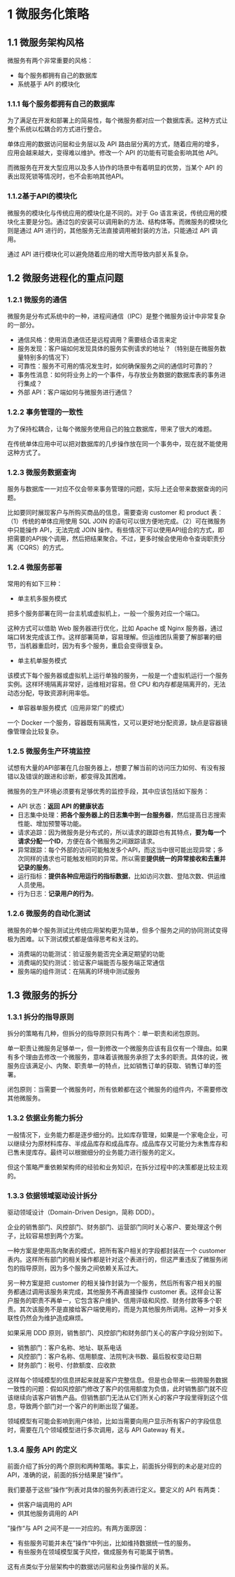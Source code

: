 # 1 微服务化策略

## 1.1 微服务架构风格

微服务有两个非常重要的风格：
- 每个服务都拥有自己的数据库
- 系统基于 API 的模块化

### 1.1.1 每个服务都拥有自己的数据库

为了满足在开发和部署上的简易性，每个微服务都对应一个数据库表。这种方式让整个系统以松耦合的方式进行整合。

单体应用的数据访问层和业务层以及 API 路由层分离的方式，随着应用的增多，应用会越来越大，变得难以维护。修改一个 API 的功能有可能会影响其他 API。

而微服务在开发大型应用以及多人协作的场景中有着明显的优势，当某个 API 的表出现死锁等情况时，也不会影响其他API。

### 1.1.2基于API的模块化

微服务的模块化与传统应用的模块化是不同的。对于 Go 语言来说，传统应用的模块化主要是分包。通过包的安装可以调用新的方法、结构体等。而微服务的模块化则是通过 API 进行的，其他服务无法直接调用被封装的方法，只能通过 API 调用。

通过 API 进行模块化可以避免随着应用的增大而导致内部关系复杂。

## 1.2 微服务进程化的重点问题

### 1.2.1 微服务的通信

微服务是分布式系统中的一种，进程间通信（IPC）是整个微服务设计中非常复杂的一部分。
- 通信风格：使用消息通信还是远程调用？需要结合语言来定
- 服务发现：客户端如何发现具体的服务实例请求的地址？（特别是在微服务数量特别多的情况下）
- 可靠性：服务不可用的情况发生时，如何确保服务之间的通信时可靠的？
- 事务性消息：如何将业务上的一个事件，与存放业务数据的数据库表的事务进行集成？
- 外部 API：客户端如何与微服务进行通信？

### 1.2.2 事务管理的一致性

为了保持松耦合，让每个微服务使用自己的独立数据库，带来了很大的难题。

在传统单体应用中可以把对数据库的几步操作放在同一个事务中，现在就不能使用这种方式了。

### 1.2.3 微服务数据查询

服务与数据库一一对应不仅会带来事务管理的问题，实际上还会带来数据查询的问题。

比如要同时展现客户与所购买商品的信息，需要查询 customer 和 product 表：（1）传统的单体应用使用 SQL JOIN 的语句可以很方便地完成。（2）可在微服务中只能操作 API，无法完成 JOIN 操作。有些情况下可以使用API组合的方式，即把需要的API挨个调用，然后把结果聚合。不过，更多时候会使用命令查询职责分离（CQRS）的方式。

### 1.2.4 微服务部署

常用的有如下三种：

- 单主机多服务模式

把多个服务部署在同一台主机或虚拟机上，一般一个服务对应一个端口。

这种方式可以借助 Web 服务器进行优化，比如 Apache 或 Nginx 服务器，通过端口转发完成该工作。这样部署简单，容易理解。但运维团队需要了解部署的细节，当机器重启时，因为有多个服务，重启会变得很复杂。

- 单主机单服务模式

该模式下每个服务器或虚拟机上运行单独的服务，一般是一个虚拟机运行一个服务实例。这样环境隔离非常好，运维相对容易。但 CPU 和内存都是隔离开的，无法动态分配，导致资源利用率低。

- 单容器单服务模式（应用非常广的模式）

一个 Docker 一个服务，容器既有隔离性，又可以更好地分配资源，缺点是容器镜像管理会比较复杂。

### 1.2.5 微服务生产环境监控

试想有大量的API部署在几台服务器上，想要了解当前的访问压力如何、有没有报错以及错误的跟进和诊断，都变得及其困难。

微服务的生产环境必须要有足够优秀的监控手段，其中应该包括如下服务：
- API 状态：**返回 API 的健康状态**
- 日志集中处理：**把各个服务器上的日志集中到一台服务器**，然后提高日志搜索性能、增加预警等功能。
- 请求追踪：因为微服务是分布式的，所以请求的跟踪也有其特点，**要为每一个请求分配一个ID**，方便在各个微服务之间跟踪请求。
- 异常跟踪：每个外部的访问可能触发多个API，而这当中很可能出现异常；多次同样的请求也可能触发相同的异常。所以需要**提供统一的异常接收和去重并记录的服务**。
- 运行指标：**提供各种应用运行的指标数据**，比如访问次数、登陆次数、供运维人员使用。
- 行为日志：**记录用户的行为**。

### 1.2.6 微服务的自动化测试

微服务的单个服务测试比传统应用架构更为简单，但多个服务之间的协同测试变得极为困难。以下测试模式都是值得思考和关注的。
- 消费端的功能测试：验证服务能否完全满足期望的功能
- 消费端的契约测试：验证客户端能否与服务端正常通信
- 服务端的组件测试：在隔离的环境中测试服务

## 1.3 微服务的拆分

### 1.3.1 拆分的指导原则

拆分的策略有几种，但拆分的指导原则只有两个：单一职责和闭包原则。

单一职责让微服务足够单一，但一到修改一个微服务应该有且仅有一个理由。如果有多个理由去修改一个微服务，意味着该微服务承担了太多的职责。具体的说，微服务应该满足小、内聚、职责单一的特点，比如销售订单的获取、销售订单的签署。

闭包原则：当需要一个微服务时，所有依赖都在这个微服务的组件内，不需要修改其他微服务。

### 1.3.2 依据业务能力拆分

一般情况下，业务能力都是逐步细分的。比如库存管理，如果是一个家电企业，可以继续分为原材料库存、半成品库存和成品库存。成品库存又可能分为未售库存和已售未提库存。最终可以根据细分的业务能力进行服务的定义。

但这个策略严重依赖架构师的经验和业务知识，在拆分过程中的决策都是比较主观的。

### 1.3.3 依据领域驱动设计拆分

驱动领域设计（Domain-Driven Design，简称 DDD）。

企业的销售部门、风控部门、财务部门、运营部门同时关心客户、要处理这个例子，比较容易想到两个方案。

一种方案是使用高内聚表的模式，把所有客户相关的字段都封装在一个 customer 表内。这样所有部门的相关操作都是针对这个表进行的，但这严重违反了微服务闭包的指导原则，因为多个服务之间依赖关系过大。

另一种方案是把 customer 的相关操作封装为一个服务，然后所有客户相关的服务都通过调用该服务来完成，其他服务不再直接操作 customer 表。这样会让客户服务的职责不再单一，它包含客户维护、信用评级和风控、财务付款等多个职责。其次该服务不是直接给客户端使用的，而是为其他服务所调用。这种一对多关联性仍然会为维护造成麻烦。

如果采用 DDD 原则，销售部门、风控部门和财务部门关心的客户字段分别如下。

- 销售部门：客户名称、地址、联系电话
- 风控部门：客户名称、信用额度、法院判决书数、最后股权变动日期
- 财务部门：税号、付款额度、应收款

这样每个领域模型的信息拼起来就是客户完整信息。但是也会带来一些跨服务数据一致性的问题：假如风控部门修改了客户的信用额度为负值，此时销售部门就不应该继续向该客户销售产品。但销售部门无法从它们所关心的客户字段里得到这个信息，导致两个部门对一个客户的判断出现了偏差。

领域模型有可能会影响到用户体验，比如当需要向用户显示所有客户的字段信息时，需要在几个领域模型进行多次调用，这与 API Gateway 有关。

### 1.3.4 服务 API 的定义

前面介绍了拆分的两个原则和两种策略。事实上，前面拆分得到的未必是对应的 API，准确的说，前面的拆分结果是”操作“。

我们要基于这些”操作“列表对具体的服务列表进行定义。要定义的 API 有两类：
- 供客户端调用的 API
- 供其他服务调用的 API

”操作“与 API 之间不是一一对应的。有两方面原因：
- 有些服务可能并未在”操作“中列出，比如维持数据统一性的服务。
- 有些服务在领域模型属于风控，做成服务有可能属于销售。

这有点类似于分层架构中的数据访问层和业务操作层的关系。